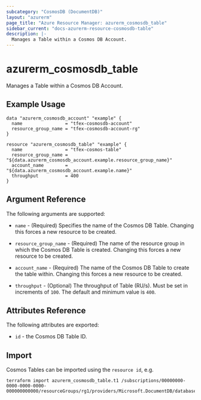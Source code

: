 ```yaml
---
subcategory: "CosmosDB (DocumentDB)"
layout: "azurerm"
page_title: "Azure Resource Manager: azurerm_cosmosdb_table"
sidebar_current: "docs-azurerm-resource-cosmosdb-table"
description: |-
  Manages a Table within a Cosmos DB Account.
---
```


# azurerm_cosmosdb_table

Manages a Table within a Cosmos DB Account.

## Example Usage

```hcl
data "azurerm_cosmosdb_account" "example" {
  name                = "tfex-cosmosdb-account"
  resource_group_name = "tfex-cosmosdb-account-rg"
}

resource "azurerm_cosmosdb_table" "example" {
  name                = "tfex-cosmos-table"
  resource_group_name = "${data.azurerm_cosmosdb_account.example.resource_group_name}"
  account_name        = "${data.azurerm_cosmosdb_account.example.name}"
  throughput          = 400
}
```

## Argument Reference

The following arguments are supported:

* `name` - (Required) Specifies the name of the Cosmos DB Table. Changing this forces a new resource to be created.

* `resource_group_name` - (Required) The name of the resource group in which the Cosmos DB Table is created. Changing this forces a new resource to be created.

* `account_name` - (Required) The name of the Cosmos DB Table to create the table within. Changing this forces a new resource to be created.

* `throughput` - (Optional) The throughput of Table (RU/s). Must be set in increments of `100`. The default and minimum value is `400`.


## Attributes Reference

The following attributes are exported:

* `id` - the Cosmos DB Table ID.

## Import

Cosmos Tables can be imported using the `resource id`, e.g.

```shell
terraform import azurerm_cosmosdb_table.t1 /subscriptions/00000000-0000-0000-0000-000000000000/resourceGroups/rg1/providers/Microsoft.DocumentDB/databaseAccounts/account1/apis/table/tables/t1
```
